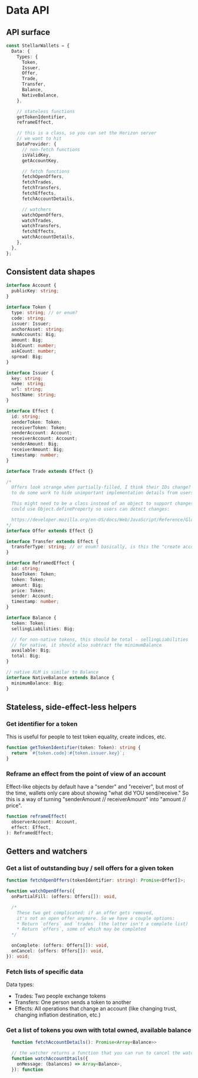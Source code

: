 # Data API

## API surface

```typescript
const StellarWallets = {
  Data: {
    Types: {
      Token,
      Issuer,
      Offer,
      Trade,
      Transfer,
      Balance,
      NativeBalance,
    },

    // stateless functions
    getTokenIdentifier,
    reframeEffect,

    // this is a class, so you can set the Horizon server
    // we want to hit
    DataProvider: {
      // non-fetch functions
      isValidKey,
      getAccountKey,

      // fetch functions
      fetchOpenOffers,
      fetchTrades,
      fetchTransfers,
      fetchEffects,
      fetchAccountDetails,

      // watchers
      watchOpenOffers,
      watchTrades,
      watchTransfers,
      fetchEffects,
      watchAccountDetails,
    },
  },
};
```

## Consistent data shapes

```typescript
interface Account {
  publicKey: string;
}

interface Token {
  type: string; // or enum?
  code: string;
  issuer: Issuer;
  anchorAsset: string;
  numAccounts: Big;
  amount: Big;
  bidCount: number;
  askCount: number;
  spread: Big;
}

interface Issuer {
  key: string;
  name: string;
  url: string;
  hostName: string;
}

interface Effect {
  id: string;
  senderToken: Token;
  receiverToken: Token;
  senderAccount: Account;
  receiverAccount: Account;
  senderAmount: Big;
  receiverAmount: Big;
  timestamp: number;
}

interface Trade extends Effect {}

/*
  Offers look strange when partially-filled, I think their IDs change? Might need
  to do some work to hide unimportant implementation details from users.

  This might need to be a class instead of an object to support changes, or we
  could use Object.defineProperty so users can detect changes:

  https://developer.mozilla.org/en-US/docs/Web/JavaScript/Reference/Global_Objects/Object/defineProperty
*/
interface Offer extends Effect {}

interface Transfer extends Effect {
  transferType: string; // or enum? basically, is this the "create account" transfer
}

interface ReframedEffect {
  id: string;
  baseToken: Token;
  token: Token;
  amount: Big;
  price: Token;
  sender: Account;
  timestamp: number;
}

interface Balance {
  token: Token;
  sellingLiabilities: Big;

  // for non-native tokens, this should be total - sellingLiabilities
  // for native, it should also subtract the minimumBalance
  available: Big;
  total: Big;
}

// native XLM is similar to Balance
interface NativeBalance extends Balance {
  minimumBalance: Big;
}
```

## Stateless, side-effect-less helpers

### Get identifier for a token

This is useful for people to test token equality, create indices, etc.

```typescript
function getTokenIdentifier(token: Token): string {
  return `#{token.code}:#{token.issuer.key}`;
}
```

### Reframe an effect from the point of view of an account

Effect-like objects by default have a "sender" and "receiver", but most of the
time, wallets only care about showing "what did YOU send/receive." So this is a
way of turning "senderAmount // receiverAmount" into "amount // price".

```typescript
function reframeEffect(
  observerAccount: Account,
  effect: Effect,
): ReframedEffect;
```

## Getters and watchers

### Get a list of outstanding buy / sell offers for a given token

```typescript
function fetchOpenOffers(tokenIdentifier: string): Promise<Offer[]>;

function watchOpenOffers({
  onPartialFill: (offers: Offers[]): void,

  /*
    These two get complicated: if an offer gets removed,
    it's not an open offer anymore. So we have a couple options:
    * Return `offers` and `trades` (the latter isn't a complete list)
    * Return `offers`, some of which may be completed
  */

  onComplete: (offers: Offers[]): void,
  onCancel: (offers: Offers[]): void,
}): void;

```

### Fetch lists of specific data

Data types:

- Trades: Two people exchange tokens
- Transfers: One person sends a token to another
- Effects: All operations that change an account (like changing trust, changing
  inflation destination, etc.)

### Get a list of tokens you own with total owned, available balance

```typescript
  function fetchAccountDetails(): Promise<Array<Balance>>

  // the watcher returns a function that you can run to cancel the watcher
  function watchAccountDtails({
    onMessage: (balances) => Array<Balance>,
  }): function
```
